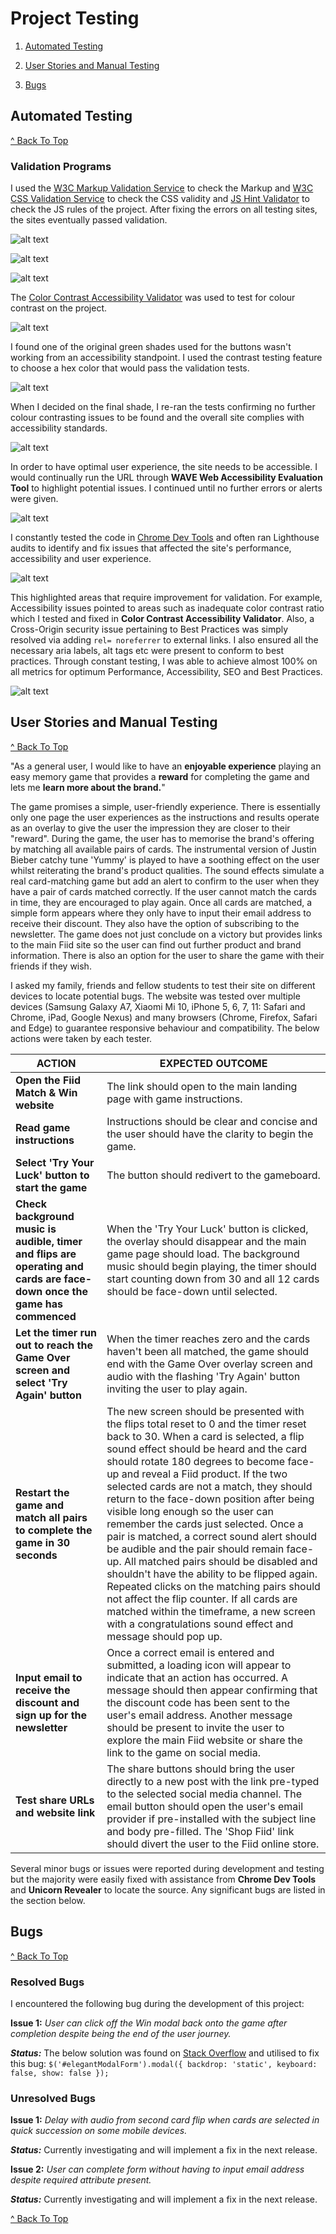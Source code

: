 # Project Testing

1. [Automated Testing](#automated-testing)

2. [User Stories and Manual Testing](#user-stories-and-manual-testing)

3. [Bugs](#bugs)



## Automated Testing
[^ Back To Top ](#project-testing)
### Validation Programs

I used the [W3C Markup Validation Service](https://validator.w3.org/) to check the Markup and [W3C CSS Validation Service](https://jigsaw.w3.org/css-validator/) to check the CSS validity and [JS Hint Validator](https://jshint.com/) to check the JS rules of the project. After fixing the errors on all testing sites, the sites eventually passed validation.

![alt text](assets/wireframes/html-validation.PNG "HTML Validation Final Results")

![alt text](assets/wireframes/css-validation.PNG "CSS Validation Final Results")

![alt text](assets/wireframes/js-validation.PNG "JS Validation Final Results")

The [Color Contrast Accessibility Validator](https://color.a11y.com/) was used to test for colour contrast on the project.

![alt text](assets/wireframes/color-validation-1.PNG "Color Validation Initial Results")

I found one of the original green shades used for the buttons wasn't working from an accessibility standpoint. I used the contrast testing feature to choose a hex color that would pass the validation tests.

![alt text](assets/wireframes/color-validation-2.PNG "Color Validation Testing")

When I decided on the final shade, I re-ran the tests confirming no further colour contrasting issues to be found and the overall site complies with accessibility standards.

![alt text](assets/wireframes/color-validation-3.PNG "Color Validation Final Results")


In order to have optimal user experience, the site needs to be accessible. I would continually run the URL through **WAVE Web Accessibility Evaluation Tool** to highlight potential issues. I continued until no further errors or alerts were given.

![alt text](assets/wireframes/wave-validation-1.PNG "Wave Accessibility Test results")

I constantly tested the code in [Chrome Dev Tools](https://developers.google.com/web/tools/chrome-devtools) and often ran Lighthouse audits to identify and fix issues that affected the site's performance, accessibility and user experience. 

![alt text](assets/wireframes/lighthouse-audit-1.PNG "Lighthouse Testing Initial Results")

This highlighted areas that require improvement for validation. For example, Accessibility issues pointed to areas such as inadequate color contrast ratio which I tested and fixed in **Color Contrast Accessibility Validator**.
Also, a Cross-Origin security issue pertaining to Best Practices was simply resolved via adding `rel= noreferrer` to external links. I also ensured all the necessary aria labels, alt tags etc were present to conform to best practices. 
Through constant testing, I was able to achieve almost 100% on all metrics for optimum Performance, Accessibility, SEO and Best Practices.  

![alt text](assets/wireframes/lighthouse-audit-2.PNG "Lighthouse Testing Final Run Results")




## User Stories and Manual Testing
[^ Back To Top ](#project-testing)

"As a general user, I would like to have an **enjoyable experience** playing an easy memory game that provides a **reward** for completing the game and lets me **learn more about the brand.**"

The game promises a simple, user-friendly experience. There is essentially only one page the user experiences as the instructions and results operate as an overlay to give the user the impression they are closer to their "reward". During the game, the user has to memorise the brand's offering by matching all available pairs of cards. The instrumental version of Justin Bieber catchy tune 'Yummy' is played to have a soothing effect on the user whilst reiterating the brand's product qualities. The sound effects simulate a real card-matching game but add an alert to confirm to the user when they have a pair of cards matched correctly. If the user cannot match the cards in time, they are encouraged to play again. Once all cards are matched, a simple form appears where they only have to input their email address to receive their discount. They also have the option of subscribing to the newsletter. The game does not just conclude on a victory but provides links to the main Fiid site so the user can find out further product and brand information. There is also an option for the user to share the game with their friends if they wish. 

I asked my family, friends and fellow students to test their site on different devices to locate potential bugs. The website was tested over multiple devices (Samsung Galaxy A7, Xiaomi Mi 10, iPhone 5, 6, 7, 11: Safari and Chrome, iPad, Google Nexus) and many browsers (Chrome, Firefox, Safari and Edge) to guarantee responsive behaviour and compatibility. The below actions were taken by each tester. 


| ACTION      |  EXPECTED OUTCOME    |
| ----------- |  -----------
| **Open the Fiid Match & Win website**  |     The link should open to the main landing page with game instructions.   |
| **Read game instructions**   |      Instructions should be clear and concise and the user should have the clarity to begin the game.|
| **Select 'Try Your Luck' button to start the game**  | The button should redivert to the gameboard.  | 
| **Check background music is audible, timer and flips are operating and cards are face-down once the game has commenced**  | When the 'Try Your Luck' button is clicked, the overlay should disappear and the main game page should load. The background music should begin playing, the timer should start counting down from 30 and all 12 cards should be face-down until selected.  
| **Let the timer run out to reach the Game Over screen and select 'Try Again' button**  |  When the timer reaches zero and the cards haven't been all matched, the game should end with the Game Over overlay screen and audio with the flashing 'Try Again' button inviting the user to play again. | 
| **Restart the game and match all pairs to complete the game in 30 seconds**  | The new screen should be presented with the flips total reset to 0 and the timer reset back to 30. When a card is selected, a flip sound effect should be heard and the card should rotate 180 degrees to become face-up and reveal a Fiid product. If the two selected cards are not a match, they should return to the face-down position after being visible long enough so the user can remember the cards just selected. Once a pair is matched, a correct sound alert should be audible and the pair should remain face-up. All matched pairs should be disabled and shouldn't have the ability to be flipped again. Repeated clicks on the matching pairs should not affect the flip counter. If all cards are matched within the timeframe, a new screen with a congratulations sound effect and message should pop up.| 
| **Input email to receive the discount and sign up for the newsletter**  | Once a correct email is entered and submitted, a loading icon will appear to indicate that an action has occurred. A message should then appear confirming that the discount code has been sent to the user's email address. Another message should be present to invite the user to explore the main Fiid website or share the link to the game on social media. 
| **Test share URLs and website link**  | The share buttons should bring the user directly to a new post with the link pre-typed to the selected social media channel. The email button should open the user's email provider if pre-installed with the subject line and body pre-filled. The 'Shop Fiid' link should divert the user to the Fiid online store.  

Several minor bugs or issues were reported during development and testing but the majority were easily fixed with assistance from **Chrome Dev Tools** and **Unicorn Revealer** to locate the source. Any significant bugs are listed in the section below.


## Bugs
[^ Back To Top ](#project-testing)

### Resolved Bugs
I encountered the following bug during the development of this project:

**Issue 1:**  *_User can click off the Win modal back onto the game after completion despite being the end of the user journey._*

**_Status:_**
The below solution was found on [Stack Overflow](https://stackoverflow.com/questions/16152073/prevent-bootstrap-modal-from-disappearing-when-clicking-outside-or-pressing-esca) and utilised to fix this bug:
`$('#elegantModalForm').modal({ backdrop: 'static', keyboard: false, show: false });` 


### Unresolved Bugs
**Issue 1:** *_Delay with audio from second card flip when cards are selected in quick succession on some mobile devices._*

**_Status:_** Currently investigating and will implement a fix in the next release.

**Issue 2:** *_User can complete form without having to input email address despite required attribute present._*

**_Status:_** Currently investigating and will implement a fix in the next release.


[^ Back To Top ](#project-testing)